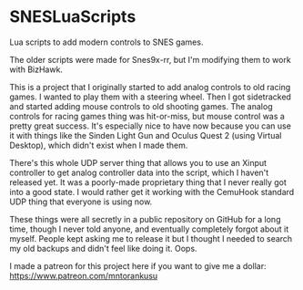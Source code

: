 # SNESLuaScripts
Lua scripts to add modern controls to SNES games.

The older scripts were made for Snes9x-rr, but I'm modifying them to work with BizHawk.

This is a project that I originally started to add analog controls to old racing games. I wanted to play them with a steering wheel. Then I got sidetracked and started adding mouse controls to old shooting games. The analog controls for racing games thing was hit-or-miss, but mouse control was a pretty great success. It's especially nice to have now because you can use it with things like the Sinden Light Gun and Oculus Quest 2 (using Virtual Desktop), which didn't exist when I made them. 

There's this whole UDP server thing that allows you to use an Xinput controller to get analog controller data into the script, which I haven't released yet. It was a poorly-made proprietary thing that I never really got into a good state. I would rather get it working with the CemuHook standard UDP thing that everyone is using now.

These things were all secretly in a public repository on GitHub for a long time, though I never told anyone, and eventually completely forgot about it myself. People kept asking me to release it but I thought I needed to search my old backups and didn't feel like doing it. Oops.

I made a patreon for this project here if you want to give me a dollar: https://www.patreon.com/mntorankusu
